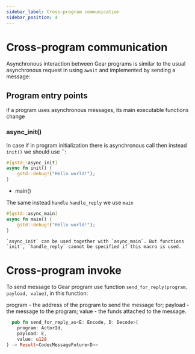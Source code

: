 ```yaml
---
sidebar_label: Cross-program communication
sidebar_position: 4
---
```


# Cross-program communication

Asynchronous interaction between Gear programs is similar to the usual asynchronous request in using `await` and implemented by sending a message:

## Program entry points

if a program uses asynchronous messages, its main executable functions change

### async_init()

In case if in program initialization there is asynchronous call then instead `init()` we should use ``:

```rust
#[gstd::async_init]
async fn init() {
    gstd::debug!("Hello world!");
}
```

- main()

The same instead `handle` `handle_reply` we use `main`

```rust
#[gstd::async_main]
async fn main() {
    gstd::debug!("Hello world!");
}
```

```info
`async_init` сan be used together with `async_main`. But functions `init`, `handle_reply` cannot be specified if this macro is used.
```

# Cross-program invoke

To send message to Gear program use function `send_for_reply(program, payload, value)`, in this function:

program - the address of the program to send the message for;
payload - the message to the program;
value - the funds attached to the message.

```rust
  pub fn send_for_reply_as<E: Encode, D: Decode>(
    program: ActorId,
    payload: E,
    value: u128
) -> Result<CodecMessageFuture<D>>
```
